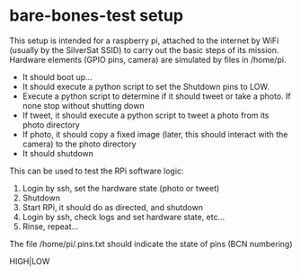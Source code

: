 # bare-bones-test setup

This setup is intended for a raspberry pi, attached to the internet by WiFi (usually by the SilverSat SSID) to carry out the basic steps of its mission. Hardware elements (GPIO pins, camera) are simulated by files in /home/pi.

* It should boot up...
* It should execute a python script to set the Shutdown pins to LOW.
* Execute a python script to determine if it should tweet or take a photo. If none stop without shutting down
* If tweet, it should execute a python script to tweet a photo from its photo directory
* If photo, it should copy a fixed image (later, this should interact with the camera) to the photo directory
* It should shutdown

This can be used to test the RPi software logic:
1. Login by ssh, set the hardware state (photo or tweet)
2. Shutdown
3. Start RPi, it should do as directed, and shutdown
4. Login by ssh, check logs and set hardware state, etc...
5. Rinse, repeat...

The file /home/pi/.pins.txt should indicate the state of pins (BCN numbering)

<pin>	HIGH|LOW




